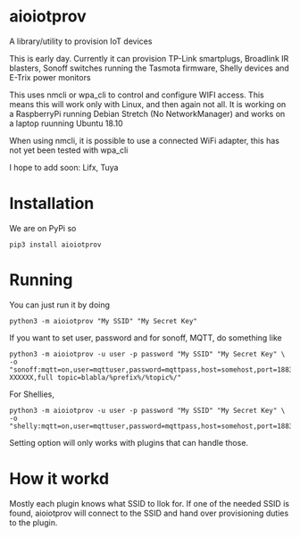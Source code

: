 # aioiotprov

A library/utility to provision IoT devices

This is early day.  Currently it can provision TP-Link smartplugs, Broadlink IR blasters,  Sonoff switches running
the Tasmota firmware, Shelly devices and E-Trix power monitors

This uses nmcli or wpa_cli to control and configure WIFI access. This means this will work only with
Linux, and then again not all. It is working on a RaspberryPi running Debian Stretch (No NetworkManager) and works on a laptop ruunning Ubuntu 18.10

When using nmcli, it is possible to use a connected WiFi adapter, this has not yet been tested with wpa_cli

I hope to add soon: Lifx, Tuya

# Installation

We are on PyPi so

    pip3 install aioiotprov


# Running

You can just run it by doing

    python3 -m aioiotprov "My SSID" "My Secret Key"

If you want to set user, password and for sonoff, MQTT, do something like

    python3 -m aioiotprov -u user -p password "My SSID" "My Secret Key" \
    -o "sonoff:mqtt=on,user=mqttuser,password=mqttpass,host=somehost,port=1883,client=DVES_XXXXXX,topic=sonoff-XXXXXX,full topic=blabla/%prefix%/%topic%/"

For Shellies,

    python3 -m aioiotprov -u user -p password "My SSID" "My Secret Key" \
    -o "shelly:mqtt=on,user=mqttuser,password=mqttpass,host=somehost,port=1883"

Setting option will only works with plugins that can handle those.

# How it workd

Mostly each plugin knows what SSID to llok for. If one of the needed SSID is found, aioiotprov will connect
to the SSID and hand over provisioning duties to the plugin.
